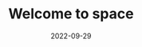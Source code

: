---
title: Welcome to space
type: Panel
date: 2022-09-29
time: '09:00'
room: Main
lead: Nam cursus turpis finibus turpis interdum, ut luctus lectus aliquet. Donec euismod sagittis massa non mattis. Cras dignissim gravida pulvinar. Pellentesque id magna diam. Cras quis laoreet eros.
---